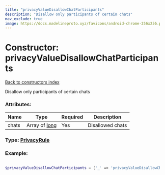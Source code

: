 ```yaml
---
title: "privacyValueDisallowChatParticipants"
description: "Disallow only participants of certain chats"
nav_exclude: true
image: https://docs.madelineproto.xyz/favicons/android-chrome-256x256.png
---
```

# Constructor: privacyValueDisallowChatParticipants  
[Back to constructors index](/API_docs/constructors/index.html)



Disallow only participants of certain chats

### Attributes:

| Name     |    Type       | Required | Description |
|----------|---------------|----------|-------------|
|chats|Array of [long](/API_docs/types/long.html) | Yes|Disallowed chats|



### Type: [PrivacyRule](/API_docs/types/PrivacyRule.html)


### Example:

```php

$privacyValueDisallowChatParticipants = ['_' => 'privacyValueDisallowChatParticipants', 'chats' => [long, long]];
```  
